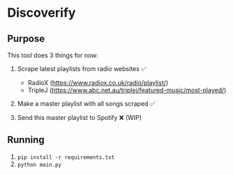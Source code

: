 # Discoverify

## Purpose
This tool does 3 things for now:
1. Scrape latest playlists from radio websites ✅
    - RadioX (https://www.radiox.co.uk/radio/playlist/)
    - TripleJ (https://www.abc.net.au/triplej/featured-music/most-played/)

2. Make a master playlist with all songs scraped ✅
3. Send this master playlist to Spotify ❌ (WIP)

## Running
1. `pip install -r requirements.txt`
2. `python main.py`